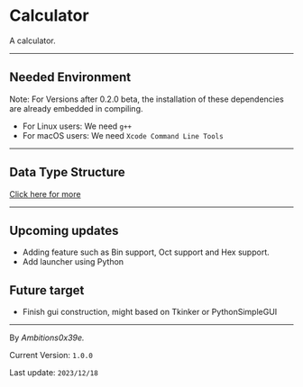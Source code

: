 <h1>Calculator</h1>
A calculator.

---
<h2>Needed Environment</h2>

Note: For Versions after 0.2.0 beta, the installation of these dependencies are already embedded in compiling. 
- For Linux users: We need <code>g++</code>
- For macOS users: We need <code>Xcode Command Line Tools</code>

---
## Data Type Structure
<a href="DATATYPE.md">Click here for more</a>

---
## Upcoming updates
- Adding feature such as Bin support, Oct support and Hex support.
- Add launcher using Python 

## Future target
- Finish gui construction, might based on Tkinker or PythonSimpleGUI
---
By <cite>Ambitions0x39e.</cite> 

Current Version: <code>1.0.0</code>

Last update: <code>2023/12/18</code>
